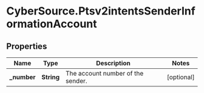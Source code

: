 # CyberSource.Ptsv2intentsSenderInformationAccount

## Properties
Name | Type | Description | Notes
------------ | ------------- | ------------- | -------------
**_number** | **String** | The account number of the sender.  | [optional] 


